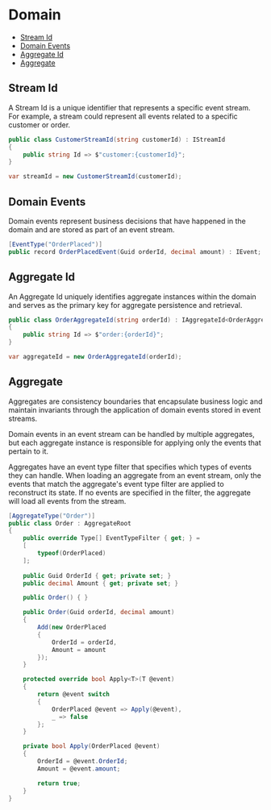 # Domain

- [Stream Id](#stream-id)
- [Domain Events](#domain-events)
- [Aggregate Id](#aggregate-id)
- [Aggregate](#aggregate)

<a name="stream-id"></a>
## Stream Id

A Stream Id is a unique identifier that represents a specific event stream. For example, a stream could represent all events related to a specific customer or order.

```C#
public class CustomerStreamId(string customerId) : IStreamId
{
    public string Id => $"customer:{customerId}";
}

var streamId = new CustomerStreamId(customerId);
```

<a name="domain-events"></a>
## Domain Events

Domain events represent business decisions that have happened in the domain and are stored as part of an event stream.

```C#
[EventType("OrderPlaced")]
public record OrderPlacedEvent(Guid orderId, decimal amount) : IEvent;
```

<a name="aggregate-id"></a>
## Aggregate Id

An Aggregate Id uniquely identifies aggregate instances within the domain and serves as the primary key for aggregate persistence and retrieval.

```C#
public class OrderAggregateId(string orderId) : IAggregateId<OrderAggregate>
{
    public string Id => $"order:{orderId}";
}

var aggregateId = new OrderAggregateId(orderId);
```

<a name="aggregate"></a>
## Aggregate

Aggregates are consistency boundaries that encapsulate business logic and maintain invariants through the application of domain events stored in event streams. 

Domain events in an event stream can be handled by multiple aggregates, but each aggregate instance is responsible for applying only the events that pertain to it.

Aggregates have an event type filter that specifies which types of events they can handle. When loading an aggregate from an event stream, only the events that match the aggregate's event type filter are applied to reconstruct its state. If no events are specified in the filter, the aggregate will load all events from the stream.

```C#
[AggregateType("Order")]
public class Order : AggregateRoot
{
    public override Type[] EventTypeFilter { get; } =
    [
        typeof(OrderPlaced)
    ];
        
    public Guid OrderId { get; private set; }
    public decimal Amount { get; private set; }

    public Order() { }

    public Order(Guid orderId, decimal amount)
    {
        Add(new OrderPlaced
        {
            OrderId = orderId,
            Amount = amount
        });
    }

    protected override bool Apply<T>(T @event)
    {
        return @event switch
        {
            OrderPlaced @event => Apply(@event),
            _ => false
        };
    }

    private bool Apply(OrderPlaced @event)
    {
        OrderId = @event.OrderId;
        Amount = @event.amount;

        return true;
    }
}
```
